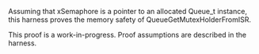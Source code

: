 Assuming that xSemaphore is a pointer to an allocated Queue_t instance,
this harness proves the memory safety of QueueGetMutexHolderFromISR.

This proof is a work-in-progress.  Proof assumptions are described in
the harness.
